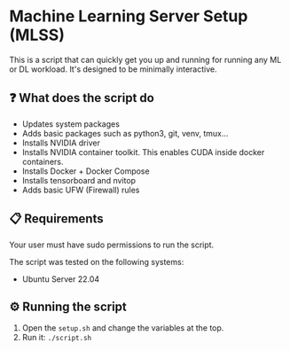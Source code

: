 # Machine Learning Server Setup (MLSS)

This is a script that can quickly get you up and running for running any ML or DL workload. It's designed to be minimally interactive.

## ❓ What does the script do

- Updates system packages
- Adds basic packages such as python3, git, venv, tmux...
- Installs NVIDIA driver
- Installs NVIDIA container toolkit. This enables CUDA inside docker containers.
- Installs Docker + Docker Compose
- Installs tensorboard and nvitop
- Adds basic UFW (Firewall) rules

## 📋 Requirements

Your user must have sudo permissions to run the script.

The script was tested on the following systems:

- Ubuntu Server 22.04

## ⚙️ Running the script

1. Open the `setup.sh` and change the variables at the top.
2. Run it: `./script.sh`

